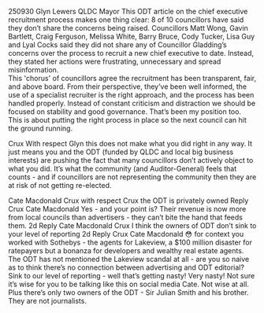 250930
Glyn Lewers QLDC Mayor
This ODT article on the chief executive recruitment process makes one thing clear:
8 of 10 councillors have said they don’t share the concerns being raised.
Councillors Matt Wong, Gavin Bartlett, Craig Ferguson, Melissa White, Barry Bruce, Cody Tucker, Lisa Guy and Lyal Cocks said they did not share any of Councillor Gladding’s concerns over the process to recruit a new chief executive to date. 
Instead, they stated her actions were frustrating, unnecessary and spread misinformation.  
This 'chorus' of councillors agree the recruitment has been transparent, fair, and above board.
From their perspective, they’ve been well informed, the use of a specialist recruiter is the right approach, and the process has been handled properly.
Instead of constant criticism and distraction we should be focused on stability and good governance.
That’s been my position too.
This is about putting the right process in place so the next council can hit the ground running.


Crux
With respect Glyn this does not make what you did right in any way. It just means you and the ODT (funded by QLDC and local big business interests) are pushing the fact that many councillors don’t actively object to what you did. It’s what the community (and Auditor-General) feels that counts - and if councillors are not representing the community then they are at risk of not getting re-elected.

Cate Macdonald
Crux with respect Crux the ODT is privately owned
Reply
Crux
Cate Macdonald Yes - and your point is? Their revenue is now more from local councils than advertisers - they can’t bite the hand that feeds them.
2d
Reply
Cate Macdonald
Crux I think the owners of ODT don’t sink to your level of reporting
2d
Reply
Crux
Cate Macdonald 😳 for context you worked with Sothebys - the agents for Lakeview, a $100 million disaster for ratepayers but a bonanza for developers and wealthy real estate agents. The ODT has not mentioned the Lakeview scandal at all - are you so naive as to think there’s no connection between advertising and ODT editorial? Sink to our level of reporting - well that’s getting nasty! Very nasty! Not sure it’s wise for you to be talking like this on social media Cate. Not wise at all. Plus there’s only two owners of the ODT - Sir Julian Smith and his brother. They are not journalists.
